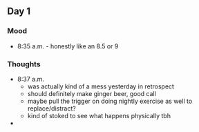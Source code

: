 ## Day 1

### Mood

* 8:35 a.m. - honestly like an 8.5 or 9 

### Thoughts

- 8:37 a.m.
  - was actually kind of a mess yesterday in retrospect
  - should definitely make ginger beer, good call
  - maybe pull the trigger on doing nightly exercise as well to replace/distract?
  - kind of stoked to see what happens physically tbh
- 
